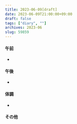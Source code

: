 ```yaml
---
title: 2023-06-09[draft]
date: 2023-06-09T21:00:00+09:00
draft: false
tags: ["diary", ""]
archives: 2023-06
slug: 59859
---
```

#### 午前
- 
#### 午後
- 
#### 体調
- 
#### その他